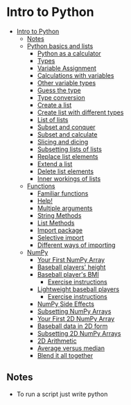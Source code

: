 # Intro to Python

<!-- TOC -->
* [Intro to Python](#intro-to-python)
  * [Notes](#notes)
  * [Python basics and lists](#python-basics-and-lists)
    * [Python as a calculator](#python-as-a-calculator)
    * [Types](#types)
    * [Variable Assignment](#variable-assignment)
    * [Calculations with variables](#calculations-with-variables)
    * [Other variable types](#other-variable-types)
    * [Guess the type](#guess-the-type)
    * [Type conversion](#type-conversion)
    * [Create a list](#create-a-list)
    * [Create list with different types](#create-list-with-different-types)
    * [List of lists](#list-of-lists)
    * [Subset and conquer](#subset-and-conquer)
    * [Subset and calculate](#subset-and-calculate)
    * [Slicing and dicing](#slicing-and-dicing)
    * [Subsetting lists of lists](#subsetting-lists-of-lists)
    * [Replace list elements](#replace-list-elements)
    * [Extend a list](#extend-a-list)
    * [Delete list elements](#delete-list-elements)
    * [Inner workings of lists](#inner-workings-of-lists)
  * [Functions](#functions)
    * [Familiar functions](#familiar-functions)
    * [Help!](#help-)
    * [Multiple arguments](#multiple-arguments)
    * [String Methods](#string-methods)
    * [List Methods](#list-methods)
    * [Import package](#import-package)
    * [Selective import](#selective-import)
    * [Different ways of importing](#different-ways-of-importing)
  * [NumPy](#numpy)
    * [Your First NumPy Array](#your-first-numpy-array)
    * [Baseball players' height](#baseball-players-height)
    * [Baseball player's BMI](#baseball-players-bmi)
      * [Exercise instructions](#exercise-instructions)
    * [Lightweight baseball players](#lightweight-baseball-players)
      * [Exercise instructions](#exercise-instructions-1)
    * [NumPy Side Effects](#numpy-side-effects)
    * [Subsetting NumPy Arrays](#subsetting-numpy-arrays)
    * [Your First 2D NumPy Array](#your-first-2d-numpy-array)
    * [Baseball data in 2D form](#baseball-data-in-2d-form)
    * [Subsetting 2D NumPy Arrays](#subsetting-2d-numpy-arrays)
    * [2D Arithmetic](#2d-arithmetic)
    * [Average versus median](#average-versus-median)
    * [Blend it all together](#blend-it-all-together)
<!-- TOC -->

## Notes

- To run a script just write python <script>.py
- Use `print()` to generate output from script
- To add comments to your Python script, you can use the # tag. These comments are not run as Python code, so they will not influence your result. As an example, take the comment in the editor, # Division; it is completely ignored during execution.
- You can check the type with `type(<variable>)`

## Python basics and lists

### Python as a calculator

Python is perfectly suited to do basic calculations. Apart from addition, subtraction, multiplication and division, there is also support for more advanced operations such as:

- Exponentiation: `**`. This operator raises the number to its left to the power of the number to its right. For example `4**2` will give `16`.
- Modulo: `%`. This operator returns the remainder of the division of the number to the left by the number on its right. For example `18 % 7` equals `4`.

### Types

- str
- float
- int
- bool

### Variable Assignment

In Python, a variable allows you to refer to a value with a name. To create a variable use `=`, like this example:

`x = 5`

You can now use the name of this variable, `x`, instead of the actual value, `5`.

Remember, `=` in Python means assignment, it doesn't test equality!

### Calculations with variables

Remember how you calculated the money you ended up with after 7 years of investing $100? You did something like this:

`100 * 1.1 ** 7`

Instead of calculating with the actual values, you can use variables instead. The `savings` variable you've created in the previous exercise represents the $100 you started with. It's up to you to create a new variable to represent `1.1` and then redo the calculations!

### Other variable types

In the previous exercise, you worked with two Python data types:

- int, or integer: a number without a fractional part. savings, with the value 100, is an example of an integer.
- float, or floating point: a number that has both an integer and fractional part, separated by a point. growth_multiplier, with the value 1.1, is an example of a float.

Next to numerical data types, there are two other very common data types:

- str, or string: a type to represent text. You can use single or double quotes to build a string.
- bool, or boolean: a type to represent logical values. Can only be True or False (the capitalization is important!).

### Guess the type

To find out the type of a value or a variable that refers to that value, you can use the `type()` function. Suppose you've defined a variable `a`, but you forgot the type of this variable. To determine the type of `a`, simply execute:

`type(a)`

We already went ahead and created three variables: `a`, `b` and `c`. You can use the IPython shell to discover their type. Which of the following options is correct?

### Type conversion
Using the `+` operator to paste together two strings can be very useful in building custom messages.

Suppose, for example, that you've calculated the return of your investment and want to summarize the results in a string. Assuming the integer savings and float result are defined, you can try something like this:

`print("I started with $" + savings + " and now have $" + result + ". Awesome!")`

This will not work, though, as you cannot simply sum strings and integers/floats.

To fix the error, you'll need to explicitly convert the types of your variables. More specifically, you'll need `str()`, to convert a value into a string. `str(savings)`, for example, will convert the integer `savings` to a string.

Similar functions such as `int()`, `float()` and `bool()` will help you convert Python values into any type.

### Create a list

As opposed to `int`, `bool` etc., a list is a compound data type; you can group values together:

```python
a = "is"
b = "nice"
my_list = ["my", "list", a, b]
```

After measuring the height of your family, you decide to collect some information on the house you're living in. The areas of the different parts of your house are stored in separate variables for now, as shown in the script.

### Create list with different types

A list can contain any Python type. Although it's not really common, a list can also contain a mix of Python types including strings, floats, booleans, etc.

The printout of the previous exercise wasn't really satisfying. It's just a list of numbers representing the areas, but you can't tell which area corresponds to which part of your house.

The code in the editor is the start of a solution. For some of the areas, the name of the corresponding room is already placed in front. Pay attention here! `"bathroom"` is a string, while `bath` is a variable that represents the float 9.50 you specified earlier.

### List of lists
As a data scientist, you'll often be dealing with a lot of data, and it will make sense to group some of this data.

Instead of creating a flat list containing strings and floats, representing the names and areas of the rooms in your house, you can create a list of lists. The script in the editor can already give you an idea.

Don't get confused here: `"hallway"` is a string, while `hall` is a variable that represents the float `11.25` you specified earlier.

### Subset and conquer

Subsetting Python lists is a piece of cake. Take the code sample below, which creates a list `x` and then selects "b" from it. Remember that this is the second element, so it has index 1. You can also use negative indexing.

```python
x = ["a", "b", "c", "d"]
x[1]
x[-3] # same result!
```

Remember the `areas` list from before, containing both strings and floats? Its definition is already in the script. Can you add the correct code to do some Python subsetting?

### Subset and calculate

After you've extracted values from a list, you can use them to perform additional calculations. Take this example, where the second and fourth element of a list `x` are extracted. The strings that result are pasted together using the `+` operator:

```python
x = ["a", "b", "c", "d"]
print(x[1] + x[3])
```

### Slicing and dicing

Selecting single values from a list is just one part of the story. It's also possible to slice your list, which means selecting multiple elements from your list. Use the following syntax:

`my_list[start:end]`

The `start` index will be included, while the `end` index is not.

The code sample below shows an example. A list with `"b"` and `"c"`, corresponding to indexes 1 and 2, are selected from a list `x`:

```python
x = ["a", "b", "c", "d"]
x[1:3]
```

The elements with index 1 and 2 are included, while the element with index 3 is not.

### Subsetting lists of lists

You saw before that a Python list can contain practically anything; even other lists! To subset lists of lists, you can use the same technique as before: square brackets. Try out the commands in the following code sample in the IPython Shell:

```python
x = [["a", "b", "c"],
     ["d", "e", "f"],
     ["g", "h", "i"]]
x[2][0]
x[2][:2]
```

`x[2]` results in a list, that you can subset again by adding additional square brackets.

What will `house[-1][1]` return? `house`, the list of lists that you created before, is already defined for you in the workspace. You can experiment with it in the IPython Shell.

### Replace list elements

Replacing list elements is pretty easy. Simply subset the list and assign new values to the subset. You can select single elements or you can change entire list slices at once.

Use the IPython Shell to experiment with the commands below. Can you tell what's happening and why?

```python
x = ["a", "b", "c", "d"]
x[1] = "r"
x[2:] = ["s", "t"]
```

For this and the following exercises, you'll continue working on the `areas` list that contains the names and areas of different rooms in a house.

### Extend a list

If you can change elements in a list, you sure want to be able to add elements to it, right? You can use the `+` operator:

```python
x = ["a", "b", "c", "d"]
y = x + ["e", "f"]
```

You just won the lottery, awesome! You decide to build a poolhouse and a garage. Can you add the information to the `areas` list?

### Delete list elements

Finally, you can also remove elements from your list. You can do this with the `del` statement:

```python
x = ["a", "b", "c", "d"]
del(x[1])
```

Pay attention here: as soon as you remove an element from a list, the indexes of the elements that come after the deleted element all change!

The updated and extended version of `areas` that you've built in the previous exercises is coded below. You can copy and paste this into the IPython Shell to play around with the result.

```python
areas = ["hallway", 11.25, "kitchen", 18.0,
        "chill zone", 20.0, "bedroom", 10.75,
         "bathroom", 10.50, "poolhouse", 24.5,
         "garage", 15.45]
```

There was a mistake! The amount you won with the lottery is not that big after all and it looks like the poolhouse isn't going to happen. You decide to remove the corresponding string and float from the `areas` list.

The `;` sign is used to place commands on the same line. The following two code chunks are equivalent:

```python
# Same line
command1; command2

# Separate lines
command1
command2
```

Which of the code chunks will do the job for us?

### Inner workings of lists

At the end of the video, Hugo explained how Python lists work behind the scenes. In this exercise you'll get some hands-on experience with this.

The Python code in the script already creates a list with the name `areas` and a copy named `areas_copy`. Next, the first element in the `areas_copy` list is changed and the `areas` list is printed out. If you hit Run Code you'll see that, although you've changed `areas_copy`, the change also takes effect in the `areas` list. That's because `areas` and `areas_copy` point to the same list.

If you want to prevent changes in `areas_copy` from also taking effect in `areas`, you'll have to do a more explicit copy of the `areas` list. You can do this with `list()` or by using `[:]`.

## Functions

### Familiar functions

Out of the box, Python offers a bunch of built-in functions to make your life as a data scientist easier. You already know two such functions: `print()` and `type()`. You've also used the functions `str()`, `int()`, `bool()` and `float()` to switch between data types. These are built-in functions as well.

Calling a function is easy. To get the type of `3.0` and store the output as a new variable, `result`, you can use the following:

`result = type(3.0)`

The general recipe for calling functions and saving the result to a variable is thus:

`output = function_name(input)`

### Help!

Maybe you already know the name of a Python function, but you still have to figure out how to use it. Ironically, you have to ask for information about a function with another function: `help()`. In IPython specifically, you can also use `?` before the function name.

To get help on the `max()` function, for example, you can use one of these calls:

```python
help(max)
?max
```

Use the IPython Shell to open up the documentation on `pow()`. Which of the following statements is true?

### Multiple arguments

In the previous exercise, you identified optional arguments by viewing the documentation with `help()`. You'll now apply this to change the behavior of the `sorted()` function.

Have a look at the documentation of `sorted()` by typing `help(sorted)` in the IPython Shell.

You'll see that `sorted()` takes three arguments: `iterable`, `key`, and `reverse`.

`key=None` means that if you don't specify the `key` argument, it will be `None`. `reverse=False` means that if you don't specify the `reverse` argument, it will be `False`, by default.

In this exercise, you'll only have to specify `iterable` and `reverse`, not `key`. The first input you pass to `sorted()` will be matched to the `iterable` argument, but what about the second input? To tell Python you want to specify `reverse` without changing anything about `key`, you can use `=` to assign it a new value:

`sorted(____, reverse=____)`

Two lists have been created for you. Can you paste them together and sort them in descending order?

Note: For now, we can understand an iterable as being any collection of objects, e.g., a List.

### String Methods

Strings come with a bunch of methods. Follow the instructions closely to discover some of them. If you want to discover them in more detail, you can always type `help(str)` in the IPython Shell.

A string `place` has already been created for you to experiment with.

### List Methods

Strings are not the only Python types that have methods associated with them. Lists, floats, integers and booleans are also types that come packaged with a bunch of useful methods. In this exercise, you'll be experimenting with:

- `index()`, to get the index of the first element of a list that matches its input and 
- `count()`, to get the number of times an element appears in a list. 

- You'll be working on the list with the area of different parts of a house: `areas`.

Most list methods will change the list they're called on. Examples are:

- `append()`, that adds an element to the list it is called on,
- `remove()`, that removes the first element of a list that matches the input, and
- `reverse()`, that reverses the order of the elements in the list it is called on.

You'll be working on the list with the area of different parts of the house: `areas`.

### Import package

As a data scientist, some notions of geometry never hurt. Let's refresh some of the basics.

For a fancy clustering algorithm, you want to find the circumference, `C`, and area, `A`, of a circle. When the radius of the circle is `r`, you can calculate `C` and `A` as:

![circunference-area](./assets/Screenshot 2023-02-18 at 17.01.11.png)

To use the constant `pi`, you'll need the `math` package. A variable `r` is already coded in the script. Fill in the code to calculate `C` and `A` and see how the `print()` functions create some nice printouts.

### Selective import

General imports, like `import math`, make all functionality from the `math` package available to you. However, if you decide to only use a specific part of a package, you can always make your import more selective:

`from math import pi`

Let's say the Moon's orbit around planet Earth is a perfect circle, with a radius `r` (in km) that is defined in the script.

### Different ways of importing

There are several ways to import packages and modules into Python. Depending on the import call, you'll have to use different Python code.

Suppose you want to use the function `inv()`, which is in the `linalg` subpackage of the `scipy` package. You want to be able to use this function as follows:

`my_inv([[1,2], [3,4]])`

Which `import` statement will you need in order to run the above code without an error?

## NumPy

### Your First NumPy Array

In this chapter, we're going to dive into the world of baseball. Along the way, you'll get comfortable with the basics of `numpy`, a powerful package to do data science.

A list `baseball` has already been defined in the Python script, representing the height of some baseball players in centimeters. Can you add some code here and there to create a `numpy` array from it?

```python
# Exercise
#Import the numpy package as np, so that you can refer to numpy with np.
#Use np.array() to create a numpy array from baseball. Name this array np_baseball.
#Print out the type of np_baseball to check that you got it right.

# Create list baseball
baseball = [180, 215, 210, 210, 188, 176, 209, 200]

# Import the numpy package as np

# Create a numpy array from baseball: np_baseball

# Print out type of np_baseball
```

### Baseball players' height

You are a huge baseball fan. You decide to call the MLB (Major League Baseball) and ask around for some more statistics on the height of the main players. They pass along data on more than a thousand players, which is stored as a regular Python list: `height_in`. The height is expressed in inches. Can you make a `numpy` array out of it and convert the units to meters?

`height_in` is already available and the `numpy` package is loaded, so you can start straight away (Source: stat.ucla.edu).

```python
# Exercise
# Create a numpy array from height_in. Name this new array np_height_in.
# Print np_height_in.
# Multiply np_height_in with 0.0254 to convert all height measurements from inches to meters. Store the new values in a new array, np_height_m.
# Print out np_height_m and check if the output makes sense.

# height_in is available as a regular list

# Import numpy
import numpy as np

# Create a numpy array from height_in: np_height_in

# Print out np_height_in

# Convert np_height_in to m: np_height_m

# Print np_height_m
```

### Baseball player's BMI

The MLB also offers to let you analyze their weight data. Again, both are available as regular Python lists: `height_in` and `weight_lb`. `height_in` is in inches and `weight_lb` is in pounds.

It's now possible to calculate the BMI of each baseball player. Python code to convert `height_in` to a `numpy` array with the correct units is already available in the workspace. Follow the instructions step by step and finish the game!

#### Exercise instructions

![exercise-001](./assets/Screenshot 2023-02-18 at 17.32.51.png)

```python
# Exercise
# height_in and weight_lb are available as regular lists

# Import numpy
import numpy as np

# Create array from height_in with metric units: np_height_m
np_height_m = np.array(height_in) * 0.0254

# Create array from weight_lb with metric units: np_weight_kg

# Calculate the BMI: bmi

# Print out bmi
```

### Lightweight baseball players

To subset both regular Python lists and numpy arrays, you can use square brackets:

```python
x = [4 , 9 , 6, 3, 1]
x[1]
import numpy as np
y = np.array(x)
y[1]
```

For `numpy` specifically, you can also use boolean `numpy` arrays:

```python
high = y > 5
y[high]
```

The code that calculates the BMI of all baseball players is already included. Follow the instructions and reveal interesting things from the data!

#### Exercise instructions

![exercise-002](./assets/Screenshot%202023-02-18%20at%2017.38.04.png)

```python
# height_in and weight_lb are available as a regular lists

# Import numpy
import numpy as np

# Calculate the BMI: bmi
np_height_m = np.array(height_in) * 0.0254
np_weight_kg = np.array(weight_lb) * 0.453592
bmi = np_weight_kg / np_height_m ** 2

# Create the light array

# Print out light

# Print out BMIs of all baseball players whose BMI is below 21
```

### NumPy Side Effects

As Hugo explained before, `numpy` is great for doing vector arithmetic. If you compare its functionality with regular Python lists, however, some things have changed.

First of all, `numpy` arrays cannot contain elements with different types. If you try to build such a list, some of the elements' types are changed to end up with a homogeneous list. This is known as type coercion.

Second, the typical arithmetic operators, such as `+`, `-`, `*` and `/` have a different meaning for regular Python lists and `numpy` arrays.

Have a look at this line of code:

`np.array([True, 1, 2]) + np.array([3, 4, False])`

Can you tell which code chunk builds the exact same Python object? The `numpy` package is already imported as `np`, so you can start experimenting in the IPython Shell straight away!

### Subsetting NumPy Arrays

You've seen it with your own eyes: Python lists and numpy arrays sometimes behave differently. Luckily, there are still certainties in this world. For example, subsetting (using the square bracket notation on lists or arrays) works exactly the same. To see this for yourself, try the following lines of code in the IPython Shell:

```python
x = ["a", "b", "c"]
x[1]

np_x = np.array(x)
np_x[1]
```

The script in the editor already contains code that imports `numpy` as `np`, and stores both the height and weight of the MLB players as `numpy` arrays.

### Your First 2D NumPy Array

Before working on the actual MLB data, let's try to create a 2D `numpy` array from a small list of lists.

In this exercise, `baseball` is a list of lists. The main list contains 4 elements. Each of these elements is a list containing the height and the weight of 4 `baseball` players, in this order. baseball is already coded for you in the script.

### Baseball data in 2D form

You have another look at the MLB data and realize that it makes more sense to restructure all this information in a 2D `numpy` array. This array should have 1015 rows, corresponding to the 1015 baseball players you have information on, and 2 columns (for height and weight).

The MLB was, again, very helpful and passed you the data in a different structure, a Python list of lists. In this list of lists, each sublist represents the height and weight of a single baseball player. The name of this embedded list is `baseball`.

Can you store the data as a 2D array to unlock numpy's extra functionality?

### Subsetting 2D NumPy Arrays

If your 2D `numpy` array has a regular structure, i.e. each row and column has a fixed number of values, complicated ways of subsetting become very easy. Have a look at the code below where the elements `"a"` and `"c"` are extracted from a list of lists.

```python
# regular list of lists
x = [["a", "b"], ["c", "d"]]
[x[0][0], x[1][0]]

# numpy
import numpy as np
np_x = np.array(x)
np_x[:, 0]
```

For regular Python lists, this is a real pain. For 2D `numpy` arrays, however, it's pretty intuitive! The indexes before the comma refer to the rows, while those after the comma refer to the columns. The `:` is for slicing; in this example, it tells Python to include all rows.

The code that converts the pre-loaded `baseball` list to a 2D `numpy` array is already in the script. The first column contains the players' height in inches and the second column holds player weight, in pounds. Add some lines to make the correct selections. Remember that in Python, the first element is at index 0!

### 2D Arithmetic

Remember how you calculated the Body Mass Index for all baseball players? `numpy` was able to perform all calculations element-wise (i.e. element by element). For 2D `numpy` arrays this isn't any different! You can combine matrices with single numbers, with vectors, and with other matrices.

Execute the code below in the IPython shell and see if you understand:

```python
import numpy as np
np_mat = np.array([[1, 2],
                   [3, 4],
                   [5, 6]])
np_mat * 2
np_mat + np.array([10, 10])
np_mat + np_mat
```

`np_baseball` is coded for you; it's again a 2D `numpy` array with 3 columns representing height (in inches), weight (in pounds) and age (in years).

### Average versus median

You now know how to use `numpy` functions to get a better feeling for your data. It basically comes down to importing `numpy` and then calling several simple functions on the `numpy` arrays:

```python
import numpy as np
x = [1, 4, 8, 10, 12]
np.mean(x)
np.median(x)
```

The baseball data is available as a 2D `numpy` array with 3 columns (height, weight, age) and 1015 rows. The name of this `numpy` array is `np_baseball`. After restructuring the data, however, you notice that some height values are abnormally high. Follow the instructions and discover which summary statistic is best suited if you're dealing with so-called outliers.

### Blend it all together

In the last few exercises you've learned everything there is to know about heights and weights of baseball players. Now it's time to dive into another sport: soccer.

You've contacted FIFA for some data and they handed you two lists. The lists are the following:

```python
positions = ['GK', 'M', 'A', 'D', ...]
heights = [191, 184, 185, 180, ...]
```

Each element in the lists corresponds to a player. The first list, `positions`, contains strings representing each player's position. The possible positions are: `'GK'` (goalkeeper), `'M'` (midfield), `'A'` (attack) and `'D'` (defense). The second list, `heights`, contains integers representing the height of the player in cm. The first player in the lists is a goalkeeper and is pretty tall (191 cm).

You're fairly confident that the median height of goalkeepers is higher than that of other players on the soccer field. Some of your friends don't believe you, so you are determined to show them using the data you received from FIFA and your newly acquired Python skills.